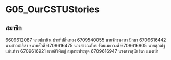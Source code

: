 # G05_OurCSTUStories
## สมาชิก
6609612087 นายปธานิน ประทีปถิ่นทอง
6709540055 นายจักรพงษา ปักษา
6709616442 นางสาวชาลิสา ขนาบศักดิ์
6709616475 นางสาวณภัทร รัตนเมธาวงศ์
6709616905 นายศุภณัฐ แก่นท้าว
6709616921 นายสิริพิชญ์ สมุทระประภูต
6709616947 นางสาวสุนันธิดา แพงเบ้า
